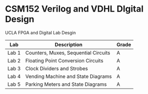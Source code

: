 # CSM152 Verilog and VDHL DIgital Design
UCLA FPGA and Digital Lab Desgin

| Lab        | Description | Grade |
|------------|-------------|-------|
| Lab 1      | Counters, Muxes, Sequential Circuits | A     |
| Lab 2      | Floating Point Conversion Circuits   | A     |
| Lab 3      | Clock Dividers and Strobes           | A     |
| Lab 4      | Vending Machine and State Diagrams   | A     |
| Lab 5      | Parking Meters and State Diagrams    | A     |
